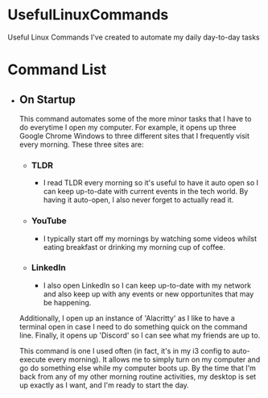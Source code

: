 # UsefulLinuxCommands

Useful Linux Commands I've created to automate my daily day-to-day tasks

# Command List

- ## **On Startup**

  This command automates some of the more minor tasks that I have to do everytime I open my computer. For example, it opens up three Google Chrome Windows to three different sites that I frequently visit every morning. These three sites are:

    - ### TLDR

        - I read TLDR every morning so it's useful to have it auto open so I can keep up-to-date with current events in the tech world. By having it auto-open, I also never forget to actually read it.

    - ### YouTube

      - I typically start off my mornings by watching some videos whilst eating breakfast or drinking my morning cup of coffee.

    - ### LinkedIn

      - I also open LinkedIn so I can keep up-to-date with my network and also keep up with any events or new opportunites that may be happening.
  
  Additionally, I open up an instance of 'Alacritty' as I like to have a terminal open in case I need to do something quick on the command line. Finally, it opens up 'Discord' so I can see what my friends are up to.

  This command is one I used often (in fact, it's in my i3 config to auto-execute every morning). It allows me to simply turn on my computer and go do something else while my computer boots up. By the time that I'm back from any of my other morning routine activities, my desktop is set up exactly as I want, and I'm ready to start the day.
